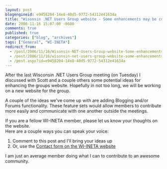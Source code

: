 ```yaml
---
layout: post
blogengineid: e9458204-14e8-40d5-9772-54312e41634a
title: "Wisonsin .NET Users Group website - Some enhancements may be coming..."
date: 2006-11-16 15:07:00 -0600
comments: true
published: true
categories: ["blog", "archives"]
tags: ["General", "WI-INETA"]
redirect_from: 
  - /post/2006/11/16/Wisonsin-NET-Users-Group-website-Some-enhancements-may-be-coming
  - /post/2006/11/16/wisonsin-net-users-group-website-some-enhancements-may-be-coming
  - /post.aspx?id=e9458204-14e8-40d5-9772-54312e41634a
---
```

<!-- more -->


After the last Wisconsin .NET Users Group meeting (on Tuesday) I discussed with Scott and a couple others some potential ideas for enhancing the groups website. Hopefully in not too long, we will be working on a new website for the group.



A couple of the ideas we&#39;ve come up with are adding Blogging and/or Forums functionality. These feature sets would allow members to contribute more easily and communicate with one another outside the meetings.



If you are a fellow WI-INETA member, please let us know your thoughts on the website.<br />
Here are a couple ways you can speak your voice:

<ol>
	<li>Comment to this post and I&#39;ll bring your ideas up</li>
	<li>Or, use the <a href="http://wi-ineta.org/DesktopDefault.aspx?tabid=60">Contact form on the WI-INETA website</a></li>
</ol>


I am just an average member doing what I can to contribute to an awesome community.

